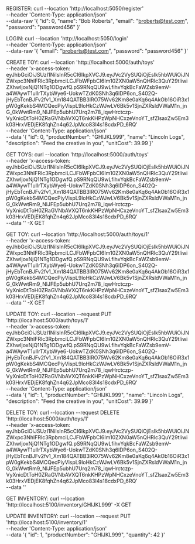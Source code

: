 REGISTER:
curl --location 'http://localhost:5050/register' \
--header 'Content-Type: application/json' \
--data-raw '{
    "id": 0,
    "name": "Bob Roberts",
    "email": "broberts@test.com",
    "password": "password456"
}'

LOGIN:
curl --location 'http://localhost:5050/login' \
--header 'Content-Type: application/json' \
--data-raw '{
    "email": "broberts@test.com",
    "password": "password456"
}'

CREATE TOY:
curl --location 'http://localhost:5000/auth/toys' \
--header 'x-access-token: eyJhbGciOiJSUzI1NiIsInR5cCI6IkpXVCJ9.eyJVc2VySUQiOjEsIk5hbWUiOiJNZWxpc3NhIFRlc3RpbmciLCJFbWFpbCI6Im10ZXN0aW5nQHRlc3QuY29tIiwiZXhwIjoxNjQ1NTg1ODgwfQ.pS9RNqQU9wLfihvYqkBcFaWZsb9emV-a4WAywT1uIlrTXybWye6-UokwTZdK0SNh3q6lDP6on_S402Q-jHyEbTcnBJFv2fv1_Xm184QATBB3lRO75Wv62Km8e0aKq6q4AkOb16OiR3x1pW0gKekbS4MCQecPiyVispL9loHkCzWJwLV6Bk5v1SjnZXRsldVWaM1n_jnG_0kWwtRm9_NlJFEp5ubhU7Urq2m78_iqwHrctczp-VyXnicDtToH0ZRaGVNbAVXQT6nkKHPzWpNHCxzeVnoYT_sfZlsaxZw5Em3k03HrxVEDjEK8fqhZn4q62JpMco83I4s18cdxPD_6RQ' \
--header 'Content-Type: application/json' \
--data '{
    "id": 0,
    "productNumber": "GHIJKL999",
    "name": "Lincoln Logs",
    "description": "Feed the creative in you",
    "unitCost": 39.99
}'

GET TOYS:
curl --location 'http://localhost:5000/auth/toys' \
--header 'x-access-token: eyJhbGciOiJSUzI1NiIsInR5cCI6IkpXVCJ9.eyJVc2VySUQiOjEsIk5hbWUiOiJNZWxpc3NhIFRlc3RpbmciLCJFbWFpbCI6Im10ZXN0aW5nQHRlc3QuY29tIiwiZXhwIjoxNjQ1NTg1ODgwfQ.pS9RNqQU9wLfihvYqkBcFaWZsb9emV-a4WAywT1uIlrTXybWye6-UokwTZdK0SNh3q6lDP6on_S402Q-jHyEbTcnBJFv2fv1_Xm184QATBB3lRO75Wv62Km8e0aKq6q4AkOb16OiR3x1pW0gKekbS4MCQecPiyVispL9loHkCzWJwLV6Bk5v1SjnZXRsldVWaM1n_jnG_0kWwtRm9_NlJFEp5ubhU7Urq2m78_iqwHrctczp-VyXnicDtToH0ZRaGVNbAVXQT6nkKHPzWpNHCxzeVnoYT_sfZlsaxZw5Em3k03HrxVEDjEK8fqhZn4q62JpMco83I4s18cdxPD_6RQ' \
--data '' -X GET

GET TOY:
curl --location 'http://localhost:5000/auth/toys/1' \
--header 'x-access-token: eyJhbGciOiJSUzI1NiIsInR5cCI6IkpXVCJ9.eyJVc2VySUQiOjEsIk5hbWUiOiJNZWxpc3NhIFRlc3RpbmciLCJFbWFpbCI6Im10ZXN0aW5nQHRlc3QuY29tIiwiZXhwIjoxNjQ1NTg1ODgwfQ.pS9RNqQU9wLfihvYqkBcFaWZsb9emV-a4WAywT1uIlrTXybWye6-UokwTZdK0SNh3q6lDP6on_S402Q-jHyEbTcnBJFv2fv1_Xm184QATBB3lRO75Wv62Km8e0aKq6q4AkOb16OiR3x1pW0gKekbS4MCQecPiyVispL9loHkCzWJwLV6Bk5v1SjnZXRsldVWaM1n_jnG_0kWwtRm9_NlJFEp5ubhU7Urq2m78_iqwHrctczp-VyXnicDtToH0ZRaGVNbAVXQT6nkKHPzWpNHCxzeVnoYT_sfZlsaxZw5Em3k03HrxVEDjEK8fqhZn4q62JpMco83I4s18cdxPD_6RQ' \
--data '' -X GET

UPDATE TOY:
curl --location --request PUT 'http://localhost:5000/auth/toys/1' \
--header 'x-access-token: eyJhbGciOiJSUzI1NiIsInR5cCI6IkpXVCJ9.eyJVc2VySUQiOjEsIk5hbWUiOiJNZWxpc3NhIFRlc3RpbmciLCJFbWFpbCI6Im10ZXN0aW5nQHRlc3QuY29tIiwiZXhwIjoxNjQ1NTg1ODgwfQ.pS9RNqQU9wLfihvYqkBcFaWZsb9emV-a4WAywT1uIlrTXybWye6-UokwTZdK0SNh3q6lDP6on_S402Q-jHyEbTcnBJFv2fv1_Xm184QATBB3lRO75Wv62Km8e0aKq6q4AkOb16OiR3x1pW0gKekbS4MCQecPiyVispL9loHkCzWJwLV6Bk5v1SjnZXRsldVWaM1n_jnG_0kWwtRm9_NlJFEp5ubhU7Urq2m78_iqwHrctczp-VyXnicDtToH0ZRaGVNbAVXQT6nkKHPzWpNHCxzeVnoYT_sfZlsaxZw5Em3k03HrxVEDjEK8fqhZn4q62JpMco83I4s18cdxPD_6RQ' \
--header 'Content-Type: application/json' \
--data '{
    "id": 1,
    "productNumber": "GHIJKL999",
    "name": "Lincoln Logs",
    "description": "Feed the creative in you",
    "unitCost": 39.99
}'

DELETE TOY:
curl --location --request DELETE 'http://localhost:5000/auth/toys/1' \
--header 'x-access-token: eyJhbGciOiJSUzI1NiIsInR5cCI6IkpXVCJ9.eyJVc2VySUQiOjEsIk5hbWUiOiJNZWxpc3NhIFRlc3RpbmciLCJFbWFpbCI6Im10ZXN0aW5nQHRlc3QuY29tIiwiZXhwIjoxNjQ1NTg1ODgwfQ.pS9RNqQU9wLfihvYqkBcFaWZsb9emV-a4WAywT1uIlrTXybWye6-UokwTZdK0SNh3q6lDP6on_S402Q-jHyEbTcnBJFv2fv1_Xm184QATBB3lRO75Wv62Km8e0aKq6q4AkOb16OiR3x1pW0gKekbS4MCQecPiyVispL9loHkCzWJwLV6Bk5v1SjnZXRsldVWaM1n_jnG_0kWwtRm9_NlJFEp5ubhU7Urq2m78_iqwHrctczp-VyXnicDtToH0ZRaGVNbAVXQT6nkKHPzWpNHCxzeVnoYT_sfZlsaxZw5Em3k03HrxVEDjEK8fqhZn4q62JpMco83I4s18cdxPD_6RQ' \
--data ''

GET INVENTORY:
curl --location 'http://localhost:5100/inventory/GHIJKL999' -X GET

UPDATE INVENTORY:
curl --location --request PUT 'http://localhost:5100/inventory/1' \
--header 'Content-Type: application/json' \
--data '{
    "id": 1,
    "productNumber": "GHIJKL999",
    "quantity": 42
}'